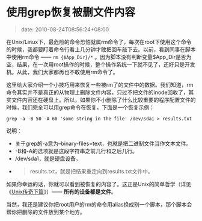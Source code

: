 # 使用grep恢复被删文件内容
>date: 2010-08-24T08:56:24+08:00


在Unix/Linux下，最危险的命令恐怕就属rm命令了，每次在root下使用这个命令的时候，我都要盯着命令行看上几分钟才敢把回车敲下去。以前，看到同事在脚本中使用rm命令 —— `rm {$App_Dir}/*` 。因为脚本没有判断变量$App\_Dir是否为空，结果，在一次用root操作的时候，整个操作系统一下就不见了，还好只是开发机。从此，我们大家都再也不敢使用rm命令了。


这里给大家介绍一个小技巧用来恢复一些被rm了的文件中的数据。我们知道，rm命令其实并不是真正的从物理上删除文件内容，只过不把文件的inode回收了，其实文件内容还在硬盘上。所以，如果你不小删除了什么比较重要的程序配置文件的时候，我们完全可以用grep命令在恢复，下面是一个恢复示例：


`grep -a -B 50 -A 60 'some string in the file' /dev/sda1 > results.txt`


说明：


* 关于grep的-a意为–binary-files=text，也就是把二进制文件当作文本文件。
* -B和-A的选项就是这段字符串之前几行和之后几行。
* /dev/sda1，就是硬盘设备，
* > results.txt，就是把结果重定向到results.txt文件中。


如果你幸运的话，你就可以看到被恢复的内容了。这正是Unix的简单哲学（详见《[Unix传奇下篇](/2010/Unix%E4%BC%A0%E5%A5%87%28%E4%B8%8B%E7%AF%87%29.md)》）—— **所有的设备都是文件**。


当然，我还是建议你把root用户的rm的命令用alias换成别一个脚本，那个脚本会帮你把删除的文件放到某个地方。


